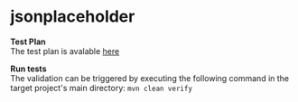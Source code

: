 # jsonplaceholder

**Test Plan**
<br /> The test plan is avalable [here](Test%20Plan.md)

**Run tests**
<br />The validation can be triggered by executing the following command in the target project's main directory: `mvn clean verify`
